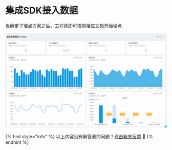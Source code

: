 # 集成SDK接入数据

当确定了埋点方案之后，工程师即可按照相应文档开始埋点

![](../../../.gitbook/assets/image%20%2837%29.png)



{% hint style="info" %}
以上内容没有解答我的问题？[点击我来反馈](https://support.qq.com/products/118522/) 🚀
{% endhint %}

